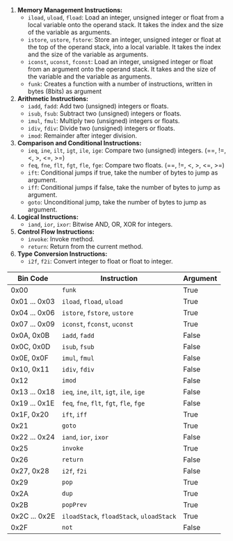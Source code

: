 1. **Memory Management Instructions:**
	- `iload`, `uload`, `fload`: Load an integer, unsigned integer or float from a local variable onto the operand stack. It takes the index and the size of the variable as arguments.
	- `istore`, `ustore`, `fstore`: Store an integer, unsigned integer or float at the top of the operand stack, into a local variable. It takes the index and the size of the variable as arguments.
	- `iconst`, `uconst`, `fconst`: Load an integer, unsigned integer or float from an argument onto the operand stack. It takes  and the size of the variable and the variable as arguments.
	- `funk`: Creates a function with a number of instructions, written in bytes (8bits) as argument
2. **Arithmetic Instructions:**
    - `iadd`, `fadd`: Add two (unsigned) integers or floats.
    - `isub`, `fsub`: Subtract two (unsigned) integers or floats.
    - `imul`, `fmul`: Multiply two (unsigned) integers or floats.
    - `idiv`, `fdiv`: Divide two (unsigned) integers or floats.
    - `imod`: Remainder after integer division.
3. **Comparison and Conditional Instructions:**
    - `ieq`, `ine`, `ilt`, `igt`, `ile`, `ige`: Compare two (unsigned) integers. (==, !=, <, >, <=, >=)
    - `feq`, `fne`, `flt`, `fgt`, `fle`, `fge`: Compare two floats. (==, !=, <, >, <=, >=)
    - `ift`: Conditional jumps if true, take the number of bytes to jump as argument.
    - `iff`: Conditional jumps if false, take the number of bytes to jump as argument.
    - `goto`: Unconditional jump, take the number of bytes to jump as argument.
4. **Logical Instructions:**
    - `iand`, `ior`, `ixor`: Bitwise AND, OR, XOR for integers.
5. **Control Flow Instructions:**
    - `invoke`: Invoke method.
    - `return`: Return from the current method.
6. **Type Conversion Instructions:**
    - `i2f`, `f2i`: Convert integer to float or float to integer.

| Bin Code      | Instruction                              | Argument      |
| ------------- | ---------------------------------------- | --------- |
| 0x00          | `funk`                                   | True          |
| 0x01 ... 0x03 | `iload`, `fload`, `uload`                | True          |
| 0x04 ... 0x06 | `istore`, `fstore`, `ustore`             | True          |
| 0x07 ... 0x09 | `iconst`, `fconst`, `uconst`             | True          |
| 0x0A, 0x0B    | `iadd`, `fadd`                           | False          |
| 0x0C, 0x0D    | `isub`, `fsub`                           | False          |
| 0x0E, 0x0F    | `imul`, `fmul`                           | False          |
| 0x10, 0x11    | `idiv`, `fdiv`                           | False          |
| 0x12          | `imod`                                   | False          |
| 0x13 ... 0x18 | `ieq`, `ine`, `ilt`, `igt`, `ile`, `ige` | False          |
| 0x19 ... 0x1E | `feq`, `fne`, `flt`, `fgt`, `fle`, `fge` | False          |
| 0x1F, 0x20    | `ift`, `iff`                             | True          |
| 0x21          | `goto`                                   | True          |
| 0x22 ... 0x24 | `iand`, `ior`, `ixor`                    | False         |
| 0x25          | `invoke`                                 | True          |
| 0x26          | `return`                                 | False          |
| 0x27, 0x28    | `i2f`, `f2i`                             | False          |
| 0x29          | `pop`                                    | True          |
| 0x2A          | `dup`                                    | True          |
| 0x2B          | `popPrev`                                | True          |
| 0x2C ... 0x2E | `iloadStack`, `floadStack`, `uloadStack` | True          |
| 0x2F          | `not`                                    | False          |